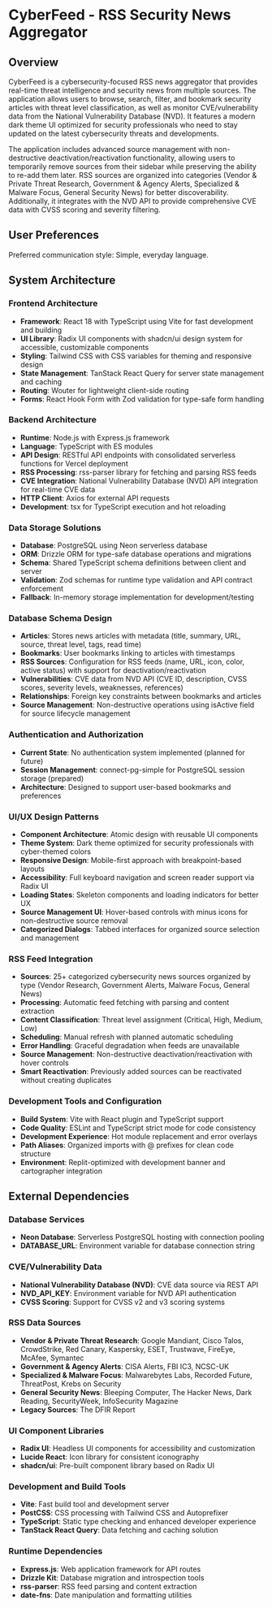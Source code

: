 # CyberFeed - RSS Security News Aggregator

## Overview

CyberFeed is a cybersecurity-focused RSS news aggregator that provides real-time threat intelligence and security news from multiple sources. The application allows users to browse, search, filter, and bookmark security articles with threat level classification, as well as monitor CVE/vulnerability data from the National Vulnerability Database (NVD). It features a modern dark theme UI optimized for security professionals who need to stay updated on the latest cybersecurity threats and developments.

The application includes advanced source management with non-destructive deactivation/reactivation functionality, allowing users to temporarily remove sources from their sidebar while preserving the ability to re-add them later. RSS sources are organized into categories (Vendor & Private Threat Research, Government & Agency Alerts, Specialized & Malware Focus, General Security News) for better discoverability. Additionally, it integrates with the NVD API to provide comprehensive CVE data with CVSS scoring and severity filtering.

## User Preferences

Preferred communication style: Simple, everyday language.

## System Architecture

### Frontend Architecture
- **Framework**: React 18 with TypeScript using Vite for fast development and building
- **UI Library**: Radix UI components with shadcn/ui design system for accessible, customizable components
- **Styling**: Tailwind CSS with CSS variables for theming and responsive design
- **State Management**: TanStack React Query for server state management and caching
- **Routing**: Wouter for lightweight client-side routing
- **Forms**: React Hook Form with Zod validation for type-safe form handling

### Backend Architecture
- **Runtime**: Node.js with Express.js framework
- **Language**: TypeScript with ES modules
- **API Design**: RESTful API endpoints with consolidated serverless functions for Vercel deployment
- **RSS Processing**: rss-parser library for fetching and parsing RSS feeds
- **CVE Integration**: National Vulnerability Database (NVD) API integration for real-time CVE data
- **HTTP Client**: Axios for external API requests
- **Development**: tsx for TypeScript execution and hot reloading

### Data Storage Solutions
- **Database**: PostgreSQL using Neon serverless database
- **ORM**: Drizzle ORM for type-safe database operations and migrations
- **Schema**: Shared TypeScript schema definitions between client and server
- **Validation**: Zod schemas for runtime type validation and API contract enforcement
- **Fallback**: In-memory storage implementation for development/testing

### Database Schema Design
- **Articles**: Stores news articles with metadata (title, summary, URL, source, threat level, tags, read time)
- **Bookmarks**: User bookmarks linking to articles with timestamps
- **RSS Sources**: Configuration for RSS feeds (name, URL, icon, color, active status) with support for deactivation/reactivation
- **Vulnerabilities**: CVE data from NVD API (CVE ID, description, CVSS scores, severity levels, weaknesses, references)
- **Relationships**: Foreign key constraints between bookmarks and articles
- **Source Management**: Non-destructive operations using isActive field for source lifecycle management

### Authentication and Authorization
- **Current State**: No authentication system implemented (planned for future)
- **Session Management**: connect-pg-simple for PostgreSQL session storage (prepared)
- **Architecture**: Designed to support user-based bookmarks and preferences

### UI/UX Design Patterns
- **Component Architecture**: Atomic design with reusable UI components
- **Theme System**: Dark theme optimized for security professionals with cyber-themed colors
- **Responsive Design**: Mobile-first approach with breakpoint-based layouts
- **Accessibility**: Full keyboard navigation and screen reader support via Radix UI
- **Loading States**: Skeleton components and loading indicators for better UX
- **Source Management UI**: Hover-based controls with minus icons for non-destructive source removal
- **Categorized Dialogs**: Tabbed interfaces for organized source selection and management

### RSS Feed Integration
- **Sources**: 25+ categorized cybersecurity news sources organized by type (Vendor Research, Government Alerts, Malware Focus, General News)
- **Processing**: Automatic feed fetching with parsing and content extraction
- **Content Classification**: Threat level assignment (Critical, High, Medium, Low)
- **Scheduling**: Manual refresh with planned automatic scheduling
- **Error Handling**: Graceful degradation when feeds are unavailable
- **Source Management**: Non-destructive deactivation/reactivation with hover controls
- **Smart Reactivation**: Previously added sources can be reactivated without creating duplicates

### Development Tools and Configuration
- **Build System**: Vite with React plugin and TypeScript support
- **Code Quality**: ESLint and TypeScript strict mode for code consistency
- **Development Experience**: Hot module replacement and error overlays
- **Path Aliases**: Organized imports with @ prefixes for clean code structure
- **Environment**: Replit-optimized with development banner and cartographer integration

## External Dependencies

### Database Services
- **Neon Database**: Serverless PostgreSQL hosting with connection pooling
- **DATABASE_URL**: Environment variable for database connection string

### CVE/Vulnerability Data
- **National Vulnerability Database (NVD)**: CVE data source via REST API
- **NVD_API_KEY**: Environment variable for NVD API authentication
- **CVSS Scoring**: Support for CVSS v2 and v3 scoring systems

### RSS Data Sources
- **Vendor & Private Threat Research**: Google Mandiant, Cisco Talos, CrowdStrike, Red Canary, Kaspersky, ESET, Trustwave, FireEye, McAfee, Symantec
- **Government & Agency Alerts**: CISA Alerts, FBI IC3, NCSC-UK
- **Specialized & Malware Focus**: Malwarebytes Labs, Recorded Future, ThreatPost, Krebs on Security
- **General Security News**: Bleeping Computer, The Hacker News, Dark Reading, SecurityWeek, InfoSecurity Magazine
- **Legacy Sources**: The DFIR Report

### UI Component Libraries
- **Radix UI**: Headless UI components for accessibility and customization
- **Lucide React**: Icon library for consistent iconography
- **shadcn/ui**: Pre-built component library based on Radix UI

### Development and Build Tools
- **Vite**: Fast build tool and development server
- **PostCSS**: CSS processing with Tailwind CSS and Autoprefixer
- **TypeScript**: Static type checking and enhanced developer experience
- **TanStack React Query**: Data fetching and caching solution

### Runtime Dependencies
- **Express.js**: Web application framework for API routes
- **Drizzle Kit**: Database migration and introspection tools
- **rss-parser**: RSS feed parsing and content extraction
- **date-fns**: Date manipulation and formatting utilities